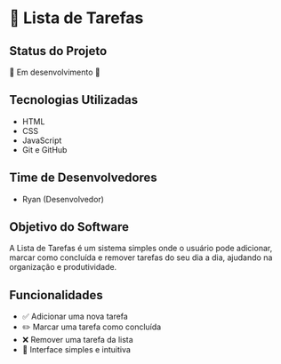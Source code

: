 # 📝 Lista de Tarefas  

##  Status do Projeto  
🚧 Em desenvolvimento 🚧  

##  Tecnologias Utilizadas  
- HTML  
- CSS  
- JavaScript  
- Git e GitHub  

##  Time de Desenvolvedores  
- Ryan (Desenvolvedor)  

##  Objetivo do Software  
A Lista de Tarefas é um sistema simples onde o usuário pode adicionar, marcar como concluída e remover tarefas do seu dia a dia, ajudando na organização e produtividade.  

##  Funcionalidades  
- ✅ Adicionar uma nova tarefa  
- ✏️ Marcar uma tarefa como concluída  
- ❌ Remover uma tarefa da lista  
- 📌 Interface simples e intuitiva  
